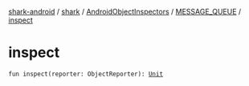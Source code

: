 [shark-android](../../../index.md) / [shark](../../index.md) / [AndroidObjectInspectors](../index.md) / [MESSAGE_QUEUE](index.md) / [inspect](./inspect.md)

# inspect

`fun inspect(reporter: ObjectReporter): `[`Unit`](https://kotlinlang.org/api/latest/jvm/stdlib/kotlin/-unit/index.html)